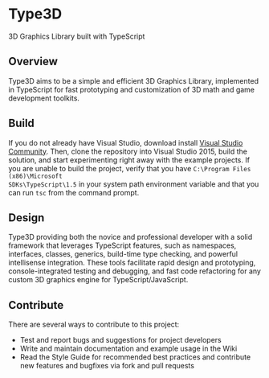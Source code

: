 # Type3D
3D Graphics Library built with TypeScript

## Overview
Type3D aims to be a simple and efficient 3D Graphics Library, implemented in TypeScript for fast prototyping and customization of 3D math and game development toolkits.

## Build
If you do not already have Visual Studio, download install [Visual Studio Community](https://www.visualstudio.com/en-us/downloads/download-visual-studio-vs.aspx). Then, clone the repository into Visual Studio 2015, build the solution, and start experimenting right away with the example projects. If you are unable to build the project, verify that you have <code>C:\Program Files (x86)\Microsoft SDKs\TypeScript\1.5</code> in your system path environment variable and that you can run <code>tsc</code> from the command prompt.

## Design
Type3D providing both the novice and professional developer with a solid framework that leverages TypeScript features, such as namespaces, interfaces, classes, generics, build-time type checking, and powerful intellisense integration. These tools facilitate rapid design and prototyping, console-integrated testing and debugging, and fast code refactoring for any custom 3D graphics engine for TypeScript/JavaScript.

## Contribute
There are several ways to contribute to this project:
* Test and report bugs and suggestions for project developers
* Write and maintain documentation and example usage in the Wiki
* Read the Style Guide for recommended best practices and contribute new features and bugfixes via fork and pull requests

